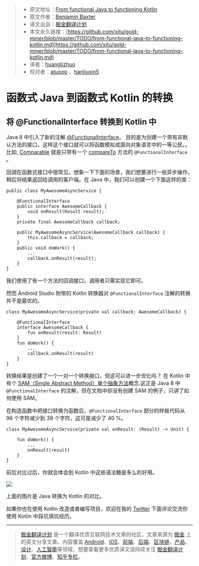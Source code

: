 > * 原文地址：[From functional Java to functioning Kotlin](https://medium.com/google-developers/from-functional-java-to-functioning-kotlin-a4874a4a7a5)
> * 原文作者：[Benjamin Baxter](https://medium.com/@benbaxter?source=post_header_lockup)
> * 译文出自：[掘金翻译计划](https://github.com/xitu/gold-miner)
> * 本文永久链接：[https://github.com/xitu/gold-miner/blob/master/TODO/from-functional-java-to-functioning-kotlin.md](https://github.com/xitu/gold-miner/blob/master/TODO/from-functional-java-to-functioning-kotlin.md)
> * 译者：[huanglizhuo](https://github.com/huanglizhuo)
> * 校对者：[atuooo](https://github.com/atuooo) 、[hanliuxin5](https://github.com/hanliuxin5)

# 函数式 Java 到函数式 Kotlin 的转换

## 将 @FunctionalInterface 转换到 Kotlin 中

Java 8 中引入了新的注解 [@FunctionalInterface](https://docs.oracle.com/javase/8/docs/api/java/lang/FunctionalInterface.html)。 目的是为创建一个带有非默认方法的接口，这样这个接口就可以将函数模拟成面向对象语言中的一等公民。。 比如, [Comparable](https://docs.oracle.com/javase/8/docs/api/java/lang/Comparable.html) 就是只带有一个 [compareTo](https://docs.oracle.com/javase/8/docs/api/java/lang/Comparable.html#compareTo-T-) 方法的 `@FunctionalInterface` 。

回调在函数式接口中很常见。想象一下下面的场景，我们想要进行一些异步操作， 稍后将结果返回给调用的客户端。在 Java 中，我们可以创建一个下面这样的类：

```
public class MyAwesomeAsyncService {
   
    @FunctionalInterface
    public interface AwesomeCallback {
        void onResult(Result result);
    }
    private final AwesomeCallback callback;
   
    public MyAwesomeAsyncService(AwesomeCallback callback) {
        this.callback = callback;
    }
    public void doWork() {
        ...
        callback.onResult(result);
    }
}
```

我们使用了有一个方法的回调接口，调用者只需实现它即可。

然而 Android Studio 附带的 Kotlin 转换器对 `@FunctionalInterface` 注解的转换并不是最优的。

```
class MyAwesomeAsyncService(private val callback: AwesomeCallback) {
   
    @FunctionalInterface
    interface AwesomeCallback {
        fun onResult(result: Result)
    }
    fun doWork() {
        ...
        callback.onResult(result)
    }
}
```

转换结果是创建了一个一对一个转换接口，但这可以进一步优化吗？
在 Kotlin 中有个 [SAM（Single Abstract Method）单个抽象方法](https://kotlinlang.org/docs/reference/java-interop.html#sam-conversions)概念.这正是 Java 8 中 `@FunctionalInterface` 的注解，但在文档中却没有创建 SAM 的例子，只讲了如何使用 SAM。

在构造函数中把接口转换为函数后，`@FunctionalInterface` 部分的样板代码从 96 个字符减少到 38 个字符，这可是减少了 40 %。


```
class MyAwesomeAsyncService(private val onResult: (Result) -> Unit) {
    
    fun doWork() {
        ...
        onResult(result)
    }
}
```

前后对比过后，你就会体会到 Kotlin 中这些语法糖是多么的好用。

![](https://cdn-images-1.medium.com/max/800/1*E8Kf0zST9OFFPYJGmjBiPw.png)

上面的图片是 Java 转换为 Kotlin 的对比。

如果你也在使用 Kotlin 改造或者编写项目，欢迎在我的 [Twitter](https://twitter.com/benjamintravels) 下面评论交流你使用 Kotlin 中踩坑填坑经历。

---

> [掘金翻译计划](https://github.com/xitu/gold-miner) 是一个翻译优质互联网技术文章的社区，文章来源为 [掘金](https://juejin.im) 上的英文分享文章。内容覆盖 [Android](https://github.com/xitu/gold-miner#android)、[iOS](https://github.com/xitu/gold-miner#ios)、[前端](https://github.com/xitu/gold-miner#前端)、[后端](https://github.com/xitu/gold-miner#后端)、[区块链](https://github.com/xitu/gold-miner#区块链)、[产品](https://github.com/xitu/gold-miner#产品)、[设计](https://github.com/xitu/gold-miner#设计)、[人工智能](https://github.com/xitu/gold-miner#人工智能)等领域，想要查看更多优质译文请持续关注 [掘金翻译计划](https://github.com/xitu/gold-miner)、[官方微博](http://weibo.com/juejinfanyi)、[知乎专栏](https://zhuanlan.zhihu.com/juejinfanyi)。
